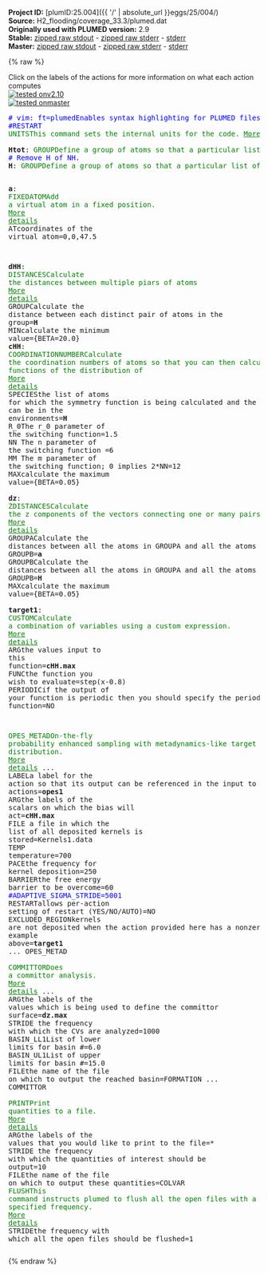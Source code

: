 **Project ID:** [plumID:25.004]({{ '/' | absolute_url }}eggs/25/004/)  
**Source:** H2_flooding/coverage_33.3/plumed.dat  
**Originally used with PLUMED version:** 2.9  
**Stable:** [zipped raw stdout](plumed.dat.plumed.stdout.txt.zip) - [zipped raw stderr](plumed.dat.plumed.stderr.txt.zip) - [stderr](plumed.dat.plumed.stderr)  
**Master:** [zipped raw stdout](plumed.dat.plumed_master.stdout.txt.zip) - [zipped raw stderr](plumed.dat.plumed_master.stderr.txt.zip) - [stderr](plumed.dat.plumed_master.stderr)  

{% raw %}
<div class="plumedpreheader">
<div class="headerInfo" id="value_details_data/H2_flooding/coverage_33.3/plumed.dat"> Click on the labels of the actions for more information on what each action computes </div>
<div class="containerBadge">
<div class="headerBadge"><a href="plumed.dat.plumed.stderr"><img src="https://img.shields.io/badge/v2.10-passing-green.svg" alt="tested onv2.10" /></a></div>
<div class="headerBadge"><a href="plumed.dat.plumed_master.stderr"><img src="https://img.shields.io/badge/master-passing-green.svg" alt="tested onmaster" /></a></div>
</div>
</div>
<pre class="plumedlisting">
<span class="plumedtooltip" style="color:blue"># vim: ft=plumed<span class="right">Enables syntax highlighting for PLUMED files in vim. See <a href="https://www.plumed.org/doc-master/user-doc/html/vim">here for more details. </a><i></i></span></span>
<span style="color:blue" class="comment">#RESTART</span>
<span class="plumedtooltip" style="color:green">UNITS<span class="right">This command sets the internal units for the code. <a href="https://www.plumed.org/doc-master/user-doc/html/UNITS" style="color:green">More details</a><i></i></span></span> <span class="plumedtooltip">LENGTH<span class="right">the units of lengths<i></i></span></span>=A <span class="plumedtooltip">TIME<span class="right">the units of time<i></i></span></span>=0.001  <span style="color:blue" class="comment">#Amstroeng, kJ/mol, fs</span>
<br/><span style="display:none;" id="data/H2_flooding/coverage_33.3/plumed.dat">The UNITS action with label <b></b> calculates something</span><b name="data/H2_flooding/coverage_33.3/plumed.datHtot" onclick='showPath("data/H2_flooding/coverage_33.3/plumed.dat","data/H2_flooding/coverage_33.3/plumed.datHtot","data/H2_flooding/coverage_33.3/plumed.datHtot","brown")'>Htot</b>: <span class="plumedtooltip" style="color:green">GROUP<span class="right">Define a group of atoms so that a particular list of atoms can be referenced with a single label in definitions of CVs or virtual atoms. <a href="https://www.plumed.org/doc-master/user-doc/html/GROUP" style="color:green">More details</a><i></i></span></span> <span class="plumedtooltip">ATOMS<span class="right">the numerical indexes for the set of atoms in the group<i></i></span></span>=25,26,27,28,37,38,39,40,49,50,51,52,61,62,63,64,72,73,74,75,108,109,110,111,119,120,121,122,131,132,133,134,143,144,145,146,155,156,157,158,191,192,193,194,203,204,205,206,215,216,217,218,227,228,229,230,238,239,240,241,273,274,275,276,285,286,287,288,297,298,299,300,309,310,311,312,320,321,322,323,356,357,358,359,368,369,370,371,380,381,382,383,392,393,394,395,404,405,406,407,440,441,442,443,452,453,454,455,464,465,466,467,476,477,478,479,488,489,490,491,524,525,526,527,536,537,538,539,548,549,550,551,560,561,562,563,572,573,574,575,608,609,610,611,619,620,621,622,631,632,633,634,642,643,644,645,654,655,656,657,690,691,692,693,702,703,704,705,714,715,716,717,725,726,727,728,737,738,739,740
<span style="color:blue" class="comment"># Remove H of NH.</span>
<span style="display:none;" id="data/H2_flooding/coverage_33.3/plumed.datHtot">The GROUP action with label <b>Htot</b> calculates something</span><b name="data/H2_flooding/coverage_33.3/plumed.datH" onclick='showPath("data/H2_flooding/coverage_33.3/plumed.dat","data/H2_flooding/coverage_33.3/plumed.datH","data/H2_flooding/coverage_33.3/plumed.datH","brown")'>H</b>: <span class="plumedtooltip" style="color:green">GROUP<span class="right">Define a group of atoms so that a particular list of atoms can be referenced with a single label in definitions of CVs or virtual atoms. <a href="https://www.plumed.org/doc-master/user-doc/html/GROUP" style="color:green">More details</a><i></i></span></span> <span class="plumedtooltip">ATOMS<span class="right">the numerical indexes for the set of atoms in the group<i></i></span></span>=749,752,755,756,754,747,748,753,750,751

<span style="display:none;" id="data/H2_flooding/coverage_33.3/plumed.datH">The GROUP action with label <b>H</b> calculates something</span><b name="data/H2_flooding/coverage_33.3/plumed.data" onclick='showPath("data/H2_flooding/coverage_33.3/plumed.dat","data/H2_flooding/coverage_33.3/plumed.data","data/H2_flooding/coverage_33.3/plumed.data","brown")'>a</b>: <span class="plumedtooltip" style="color:green">FIXEDATOM<span class="right">Add a virtual atom in a fixed position. <a href="https://www.plumed.org/doc-master/user-doc/html/FIXEDATOM" style="color:green">More details</a><i></i></span></span> <span class="plumedtooltip">AT<span class="right">coordinates of the virtual atom<i></i></span></span>=0,0,47.5

<span style="display:none;" id="data/H2_flooding/coverage_33.3/plumed.data">The FIXEDATOM action with label <b>a</b> calculates something</span><b name="data/H2_flooding/coverage_33.3/plumed.datdHH" onclick='showPath("data/H2_flooding/coverage_33.3/plumed.dat","data/H2_flooding/coverage_33.3/plumed.datdHH","data/H2_flooding/coverage_33.3/plumed.datdHH","brown")'>dHH</b>: <span class="plumedtooltip" style="color:green">DISTANCES<span class="right">Calculate the distances between multiple piars of atoms <a href="https://www.plumed.org/doc-master/user-doc/html/DISTANCES" style="color:green">More details</a><i></i></span></span> <span class="plumedtooltip">GROUP<span class="right">Calculate the distance between each distinct pair of atoms in the group<i></i></span></span>=<b name="data/H2_flooding/coverage_33.3/plumed.datH">H</b> <span class="plumedtooltip">MIN<span class="right">calculate the minimum value<i></i></span></span>={BETA=20.0}
<span style="display:none;" id="data/H2_flooding/coverage_33.3/plumed.datdHH">The DISTANCES action with label <b>dHH</b> calculates the following quantities:<table  align="center" frame="void" width="95%" cellpadding="5%"><tr><td width="5%"><b> Quantity </b>  </td><td><b> Description </b> </td></tr><tr><td width="5%">dHH.min</td><td>the minimum colvar</td></tr><tr><td width="5%">dHH.value</td><td>the DISTANCES between the each pair of atoms that were specified</td></tr></table></span><b name="data/H2_flooding/coverage_33.3/plumed.datcHH" onclick='showPath("data/H2_flooding/coverage_33.3/plumed.dat","data/H2_flooding/coverage_33.3/plumed.datcHH","data/H2_flooding/coverage_33.3/plumed.datcHH","brown")'>cHH</b>: <span class="plumedtooltip" style="color:green">COORDINATIONNUMBER<span class="right">Calculate the coordination numbers of atoms so that you can then calculate functions of the distribution of <a href="https://www.plumed.org/doc-master/user-doc/html/COORDINATIONNUMBER" style="color:green">More details</a><i></i></span></span> <span class="plumedtooltip">SPECIES<span class="right">the list of atoms for which the symmetry function is being calculated and the atoms that can be in the environments<i></i></span></span>=<b name="data/H2_flooding/coverage_33.3/plumed.datH">H</b> <span class="plumedtooltip">R_0<span class="right">The r_0 parameter of the switching function<i></i></span></span>=1.5 <span class="plumedtooltip">NN<span class="right"> The n parameter of the switching function <i></i></span></span>=6 <span class="plumedtooltip">MM<span class="right"> The m parameter of the switching function; 0 implies 2*NN<i></i></span></span>=12 <span class="plumedtooltip">MAX<span class="right">calculate the maximum value<i></i></span></span>={BETA=0.05}
<br/><span style="display:none;" id="data/H2_flooding/coverage_33.3/plumed.datcHH">The COORDINATIONNUMBER action with label <b>cHH</b> calculates the following quantities:<table  align="center" frame="void" width="95%" cellpadding="5%"><tr><td width="5%"><b> Quantity </b>  </td><td><b> Description </b> </td></tr><tr><td width="5%">cHH.max</td><td>the maximum colvar</td></tr><tr><td width="5%">cHH.value</td><td>the coordination numbers of the specified atoms</td></tr></table></span><b name="data/H2_flooding/coverage_33.3/plumed.datdz" onclick='showPath("data/H2_flooding/coverage_33.3/plumed.dat","data/H2_flooding/coverage_33.3/plumed.datdz","data/H2_flooding/coverage_33.3/plumed.datdz","brown")'>dz</b>: <span class="plumedtooltip" style="color:green">ZDISTANCES<span class="right">Calculate the z components of the vectors connecting one or many pairs of atoms. <a href="https://www.plumed.org/doc-master/user-doc/html/ZDISTANCES" style="color:green">More details</a><i></i></span></span> <span class="plumedtooltip">GROUPA<span class="right">Calculate the distances between all the atoms in GROUPA and all the atoms in GROUPB<i></i></span></span>=<b name="data/H2_flooding/coverage_33.3/plumed.data">a</b> <span class="plumedtooltip">GROUPB<span class="right">Calculate the distances between all the atoms in GROUPA and all the atoms in GROUPB<i></i></span></span>=<b name="data/H2_flooding/coverage_33.3/plumed.datH">H</b> <span class="plumedtooltip">MAX<span class="right">calculate the maximum value<i></i></span></span>={BETA=0.05}
<br/><span style="display:none;" id="data/H2_flooding/coverage_33.3/plumed.datdz">The ZDISTANCES action with label <b>dz</b> calculates the following quantities:<table  align="center" frame="void" width="95%" cellpadding="5%"><tr><td width="5%"><b> Quantity </b>  </td><td><b> Description </b> </td></tr><tr><td width="5%">dz.max</td><td>the maximum colvar</td></tr><tr><td width="5%">dz.value</td><td>the DISTANCES between the each pair of atoms that were specified</td></tr></table></span><b name="data/H2_flooding/coverage_33.3/plumed.dattarget1" onclick='showPath("data/H2_flooding/coverage_33.3/plumed.dat","data/H2_flooding/coverage_33.3/plumed.dattarget1","data/H2_flooding/coverage_33.3/plumed.dattarget1","brown")'>target1</b>: <span class="plumedtooltip" style="color:green">CUSTOM<span class="right">Calculate a combination of variables using a custom expression. <a href="https://www.plumed.org/doc-master/user-doc/html/CUSTOM" style="color:green">More details</a><i></i></span></span> <span class="plumedtooltip">ARG<span class="right">the values input to this function<i></i></span></span>=<b name="data/H2_flooding/coverage_33.3/plumed.datcHH">cHH.max</b> <span class="plumedtooltip">FUNC<span class="right">the function you wish to evaluate<i></i></span></span>=step(x-0.8) <span class="plumedtooltip">PERIODIC<span class="right">if the output of your function is periodic then you should specify the periodicity of the function<i></i></span></span>=NO

<span style="display:none;" id="data/H2_flooding/coverage_33.3/plumed.dattarget1">The CUSTOM action with label <b>target1</b> calculates the following quantities:<table  align="center" frame="void" width="95%" cellpadding="5%"><tr><td width="5%"><b> Quantity </b>  </td><td><b> Description </b> </td></tr><tr><td width="5%">target1.value</td><td>an arbitrary function</td></tr></table></span><span class="plumedtooltip" style="color:green">OPES_METAD<span class="right">On-the-fly probability enhanced sampling with metadynamics-like target distribution. <a href="https://www.plumed.org/doc-master/user-doc/html/OPES_METAD" style="color:green">More details</a><i></i></span></span> ...
   <span class="plumedtooltip">LABEL<span class="right">a label for the action so that its output can be referenced in the input to other actions<i></i></span></span>=<b name="data/H2_flooding/coverage_33.3/plumed.datopes1" onclick='showPath("data/H2_flooding/coverage_33.3/plumed.dat","data/H2_flooding/coverage_33.3/plumed.datopes1","data/H2_flooding/coverage_33.3/plumed.datopes1","brown")'>opes1</b>
   <span class="plumedtooltip">ARG<span class="right">the labels of the scalars on which the bias will act<i></i></span></span>=<b name="data/H2_flooding/coverage_33.3/plumed.datcHH">cHH.max</b>
   <span class="plumedtooltip">FILE<span class="right"> a file in which the list of all deposited kernels is stored<i></i></span></span>=Kernels1.data
   <span class="plumedtooltip">TEMP<span class="right"> temperature<i></i></span></span>=700
   <span class="plumedtooltip">PACE<span class="right">the frequency for kernel deposition<i></i></span></span>=250
   <span class="plumedtooltip">BARRIER<span class="right">the free energy barrier to be overcome<i></i></span></span>=60
   <span style="color:blue" class="comment">#ADAPTIVE_SIGMA_STRIDE=5001</span>
   <span class="plumedtooltip">RESTART<span class="right">allows per-action setting of restart (YES/NO/AUTO)<i></i></span></span>=NO
   <span class="plumedtooltip">EXCLUDED_REGION<span class="right">kernels are not deposited when the action provided here has a nonzero value, see example above<i></i></span></span>=<b name="data/H2_flooding/coverage_33.3/plumed.dattarget1">target1</b>
... OPES_METAD
<br/><span style="display:none;" id="data/H2_flooding/coverage_33.3/plumed.datopes1">The OPES_METAD action with label <b>opes1</b> calculates the following quantities:<table  align="center" frame="void" width="95%" cellpadding="5%"><tr><td width="5%"><b> Quantity </b>  </td><td><b> Description </b> </td></tr><tr><td width="5%">opes1.bias</td><td>the instantaneous value of the bias potential</td></tr><tr><td width="5%">opes1.rct</td><td>estimate of c(t)</td></tr><tr><td width="5%">opes1.zed</td><td>estimate of Z_n</td></tr><tr><td width="5%">opes1.neff</td><td>effective sample size</td></tr><tr><td width="5%">opes1.nker</td><td>total number of compressed kernels used to represent the bias</td></tr></table></span><span class="plumedtooltip" style="color:green">COMMITTOR<span class="right">Does a committor analysis. <a href="https://www.plumed.org/doc-master/user-doc/html/COMMITTOR" style="color:green">More details</a><i></i></span></span> ...
   <span class="plumedtooltip">ARG<span class="right">the labels of the values which is being used to define the committor surface<i></i></span></span>=<b name="data/H2_flooding/coverage_33.3/plumed.datdz">dz.max</b>
   <span class="plumedtooltip">STRIDE<span class="right"> the frequency with which the CVs are analyzed<i></i></span></span>=1000
   <span class="plumedtooltip">BASIN_LL1<span class="right">List of lower limits for basin #<i></i></span></span>=6.0
   <span class="plumedtooltip">BASIN_UL1<span class="right">List of upper limits for basin #<i></i></span></span>=15.0
   <span class="plumedtooltip">FILE<span class="right">the name of the file on which to output the reached basin<i></i></span></span>=FORMATION
... COMMITTOR
<br/><span class="plumedtooltip" style="color:green">PRINT<span class="right">Print quantities to a file. <a href="https://www.plumed.org/doc-master/user-doc/html/PRINT" style="color:green">More details</a><i></i></span></span> <span class="plumedtooltip">ARG<span class="right">the labels of the values that you would like to print to the file<i></i></span></span>=* <span class="plumedtooltip">STRIDE<span class="right"> the frequency with which the quantities of interest should be output<i></i></span></span>=10 <span class="plumedtooltip">FILE<span class="right">the name of the file on which to output these quantities<i></i></span></span>=COLVAR
<span class="plumedtooltip" style="color:green">FLUSH<span class="right">This command instructs plumed to flush all the open files with a user specified frequency. <a href="https://www.plumed.org/doc-master/user-doc/html/FLUSH" style="color:green">More details</a><i></i></span></span> <span class="plumedtooltip">STRIDE<span class="right">the frequency with which all the open files should be flushed<i></i></span></span>=1
</pre>
{% endraw %}
